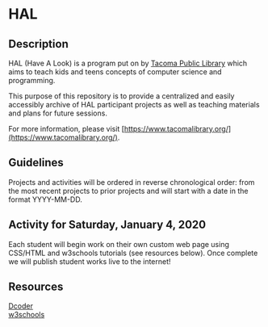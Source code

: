 # HAL

## Description

HAL (Have A Look) is a program put on by [Tacoma Public Library](https://www.tacomalibrary.org/) which aims to teach kids and teens concepts of computer science and programming.

This purpose of this repository is to provide a centralized and easily accessibly archive of HAL participant projects as well as teaching materials and plans for future sessions.

For more information, please visit [https://www.tacomalibrary.org/](https://www.tacomalibrary.org/).

## Guidelines

Projects and activities will be ordered in reverse chronological order: from the most recent projects to prior projects and will start with a date in the format YYYY-MM-DD.

## Activity for Saturday, January 4, 2020

Each student will begin work on their own custom web page using CSS/HTML and w3schools tutorials (see resources below). Once complete we will publish student works live to the internet!


## Resources

[Dcoder](https://dcoder.tech/)<br>
[w3schools](https://www.w3schools.com/)<br>
